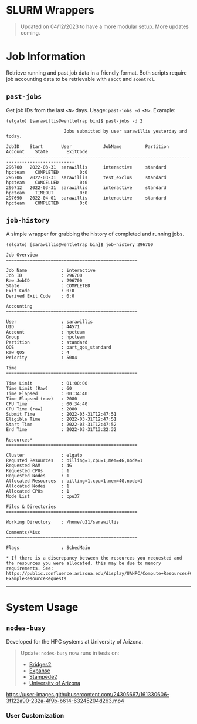 # SLURM Wrappers

> Updated on 04/12/2023 to have a more modular setup. More updates coming.


# Job Information
Retrieve running and past job data in a friendly format. Both scripts require job accounting data to be retrievable with ```sacct``` and ```scontrol```.

## ```past-jobs```
Get job IDs from the last ```<N>``` days. Usage: ```past-jobs -d <N>```. Example:
```
(elgato) [sarawillis@wentletrap bin]$ past-jobs -d 2

                      Jobs submitted by user sarawillis yesterday and today.                      

JobID    Start       User            JobName         Partition  Account    State       ExitCode
------------------------------------------------------------------------------------------------
296700   2022-03-31  sarawillis      interactive     standard   hpcteam    COMPLETED        0:0
296706   2022-03-31  sarawillis      test_exclus     standard   hpcteam    CANCELLED        0:0
296712   2022-03-31  sarawillis      interactive     standard   hpcteam    TIMEOUT          0:0
297690   2022-04-01  sarawillis      interactive     standard   hpcteam    COMPLETED        0:0
```

## ```job-history```
A simple wrapper for grabbing the history of completed and running jobs. 
```
(elgato) [sarawillis@wentletrap bin]$ job-history 296700

Job Overview
==================================================

Job Name             : interactive         
Job ID               : 296700              
Raw JobID            : 296700              
State                : COMPLETED
Exit Code            : 0:0                 
Derived Exit Code    : 0:0                 

Accounting
==================================================

User                 : sarawillis          
UID                  : 44571               
Account              : hpcteam             
Group                : hpcteam                         
Partition            : standard            
QOS                  : part_qos_standard   
Raw QOS              : 4                   
Priority             : 5004                

Time
==================================================

Time Limit           : 01:00:00            
Time Limit (Raw)     : 60                  
Time Elapsed         : 00:34:40            
Time Elapsed (raw)   : 2080                
CPU Time             : 00:34:40            
CPU Time (raw)       : 2080                
Submit Time          : 2022-03-31T12:47:51 
Eligible Time        : 2022-03-31T12:47:51 
Start Time           : 2022-03-31T12:47:52 
End Time             : 2022-03-31T13:22:32 

Resources*
==================================================

Cluster              : elgato              
Requsted Resources   : billing=1,cpu=1,mem=4G,node=1
Requested RAM        : 4G                  
Requested CPUs       : 1                   
Requested Nodes      : 1                   
Allocated Resources  : billing=1,cpu=1,mem=4G,node=1
Allocated Nodes      : 1                   
Allocated CPUs       : 1                   
Node List            : cpu37               

Files & Directories
==================================================

Working Directory    : /home/u21/sarawillis

Comments/Misc
==================================================

Flags                : SchedMain                       

* If there is a discrepancy between the resources you requested and the resources you were allocated, this may be due to memory requirements. See: https://public.confluence.arizona.edu/display/UAHPC/Compute+Resources#ComputeResources-ExampleResourceRequests
```

----------


# System Usage

## ```nodes-busy```
Developed for the HPC systems at University of Arizona. 
> Update: ```nodes-busy``` now runs in tests on: 
>   - [Bridges2](https://www.psc.edu/resources/bridges-2/user-guide-2/)
>   - [Expanse](https://www.sdsc.edu/services/hpc/expanse/)
>   - [Stampede2](https://portal.tacc.utexas.edu/user-guides/stampede2#introduction)
>   - [University of Arizona](https://public.confluence.arizona.edu/display/UAHPC)



https://user-images.githubusercontent.com/24305667/161330606-3f122a90-232a-4f9b-b614-63245204d263.mp4

### User Customization

```






